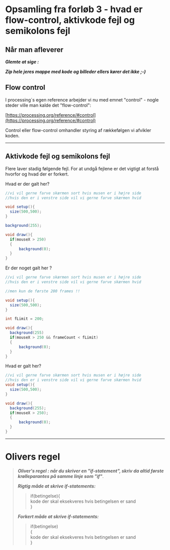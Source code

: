 # Opsamling fra forløb 3 - hvad er flow-control, aktivkode fejl og semikolons fejl

## Når man afleverer 

***Glemte at sige :***

***Zip hele jeres mappe med kode og billeder ellers kører det ikke ;-)***


## Flow control

I processing´s egen reference arbejder vi nu med emnet "control" - nogle steder ville man kalde det "flow-control":

[https://processing.org/reference/#control](https://processing.org/reference/#control)

Control eller flow-control omhandler styring af rækkefølgen vi afvikler koden.

---

##  Aktivkode fejl og semikolons fejl

Flere laver stadig følgende fejl. For at undgå fejlene er det vigtigt at forstå hvorfor og hvad der er forkert.

Hvad er der galt her?
```java
//vi vil gerne farve skærmen sort hvis musen er i højre side
//hvis den er i venstre side vil vi gerne farve skærmen hvid

void setup(){
  size(500,500);
}

background(255);

void draw(){
  if(mouseX > 250)
  {
      background(0);
  }
}
```

Er der noget galt her ?
```java
//vi vil gerne farve skærmen sort hvis musen er i højre side
//hvis den er i venstre side vil vi gerne farve skærmen hvid

//men kun de første 200 frames !!

void setup(){
  size(500,500);
}

int fLimit = 200;

void draw(){
  background(255)
  if(mouseX > 250 && frameCount < fLimit)
  {
      background(0);
  }
}
```



Hvad er galt her?
```java
//vi vil gerne farve skærmen sort hvis musen er i højre side
//hvis den er i venstre side vil vi gerne farve skærmen hvid
void setup(){
  size(500,500);
}

void draw(){
  background(255);
  if(mouseX > 250);
  {
      background(0);
  }
}
```

----------------------------------------------------------------------------------------------------------------------

# Olivers regel

> ***Oliver's regel : når du skriver en "if-statement", skriv da altid første krølleparantes på samme linje som "if"***.      
> 
> ***Rigtig måde at skrive if-statements:***
>>if(betingelse){    
>>     kode der skal eksekveres hvis betingelsen er sand     
>>}
>>
> ***Forkert måde at skrive if-statements:***
>>if(betingelse)       
>>{    
>>     kode der skal eksekveres hvis betingelsen er sand     
>>}
